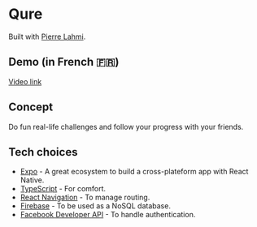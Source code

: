 # Qure

Built with [Pierre Lahmi](https://www.linkedin.com/in/plahmi/).

## Demo (in French 🇫🇷)

[Video link](https://photos.app.goo.gl/ZWbQPzckPqjhQbBK6)

## Concept

Do fun real-life challenges and follow your progress with your friends.

## Tech choices

- [Expo](https://expo.io/) - A great ecosystem to build a cross-plateform app with React Native.
- [TypeScript](https://www.typescriptlang.org/) - For comfort.
- [React Navigation](https://reactnavigation.org/) - To manage routing.
- [Firebase](https://firebase.google.com/) - To be used as a NoSQL database.
- [Facebook Developer API](https://developers.facebook.com/docs/graph-api/) - To handle authentication.
